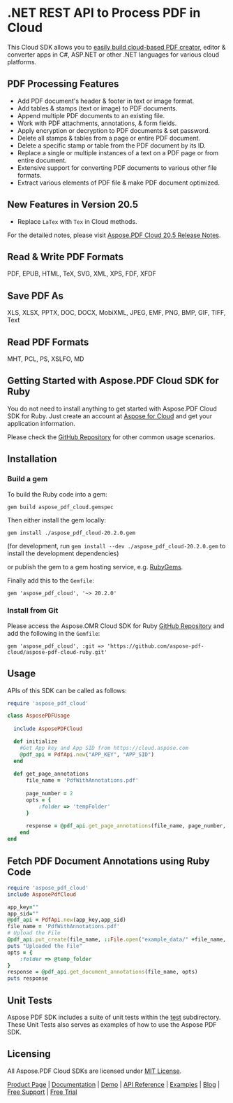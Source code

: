 # .NET REST API to Process PDF in Cloud

This Cloud SDK allows you to [easily build cloud-based PDF creator](https://products.aspose.cloud/pdf/net), editor & converter apps in C#, ASP.NET or other .NET languages for various cloud platforms.

## PDF Processing Features

- Add PDF document's header & footer in text or image format.
- Add tables & stamps (text or image) to PDF documents.
- Append multiple PDF documents to an existing file.
- Work with PDF attachments, annotations, & form fields.
- Apply encryption or decryption to PDF documents & set password.
- Delete all stamps & tables from a page or entire PDF document.
- Delete a specific stamp or table from the PDF document by its ID.
- Replace a single or multiple instances of a text on a PDF page or from entire document.
- Extensive support for converting PDF documents to various other file formats.
- Extract various elements of PDF file & make PDF document optimized.

## New Features in Version 20.5

- Replace `LaTex` with `Tex` in Cloud methods.

For the detailed notes, please visit [Aspose.PDF Cloud 20.5 Release Notes](https://docs.aspose.cloud/display/pdfcloud/Aspose.PDF+Cloud+20.5+Release+Notes).

## Read & Write PDF Formats

PDF, EPUB, HTML, TeX, SVG, XML, XPS, FDF, XFDF

## Save PDF As

XLS, XLSX, PPTX, DOC, DOCX, MobiXML, JPEG, EMF, PNG, BMP, GIF, TIFF, Text

## Read PDF Formats

MHT, PCL, PS, XSLFO, MD

## Getting Started with Aspose.PDF Cloud SDK for Ruby

You do not need to install anything to get started with Aspose.PDF Cloud SDK for Ruby. Just create an account at [Aspose for Cloud](https://dashboard.aspose.cloud/#/apps) and get your application information.

Please check the [GitHub Repository](https://github.com/aspose-pdf-cloud/aspose-pdf-cloud-dotnet) for other common usage scenarios.

## Installation

### Build a gem

To build the Ruby code into a gem:

`gem build aspose_pdf_cloud.gemspec`

Then either install the gem locally:

`gem install ./aspose_pdf_cloud-20.2.0.gem`

(for development, run `gem install --dev ./aspose_pdf_cloud-20.2.0.gem` to install the development dependencies)

or publish the gem to a gem hosting service, e.g. [RubyGems](https://rubygems.org/).

Finally add this to the `Gemfile`:

`gem 'aspose_pdf_cloud', '~> 20.2.0'`

### Install from Git

Please access the Aspose.OMR Cloud SDK for Ruby [GitHub Repository](https://github.com/aspose-pdf-cloud/aspose-pdf-cloud-ruby) and add the following in the `Gemfile`:

`gem 'aspose_pdf_cloud', :git => 'https://github.com/aspose-pdf-cloud/aspose-pdf-cloud-ruby.git'`

## Usage

APIs of this SDK can be called as follows:

```ruby
require 'aspose_pdf_cloud'

class AsposePDFUsage
  
  include AsposePDFCloud

  def initialize
    #Get App key and App SID from https://cloud.aspose.com
    @pdf_api = PdfApi.new("APP_KEY", "APP_SID")
  end
  
  def get_page_annotations
      file_name = 'PdfWithAnnotations.pdf'
  
      page_number = 2
      opts = {
          :folder => 'tempFolder'
      }
  
      response = @pdf_api.get_page_annotations(file_name, page_number, opts)
    end  
end
```

## Fetch PDF Document Annotations using Ruby Code

```ruby
require 'aspose_pdf_cloud'
include AsposePdfCloud

app_key=""
app_sid=""
@pdf_api = PdfApi.new(app_key,app_sid)
file_name = 'PdfWithAnnotations.pdf'
# Upload the File
@pdf_api.put_create(file_name, ::File.open("example_data/" +file_name, 'r') { |io| io.read(io.size)})
puts "Uploaded the File"
opts = {
    :folder => @temp_folder
}
response = @pdf_api.get_document_annotations(file_name, opts)
puts response
```

## Unit Tests

Aspose PDF SDK includes a suite of unit tests within the [test](https://github.com/aspose-pdf-cloud/aspose-pdf-cloud-ruby/tree/master/test) subdirectory. These Unit Tests also serves as examples of how to use the Aspose PDF SDK.

## Licensing

All Aspose.PDF Cloud SDKs are licensed under [MIT License](https://github.com/aspose-pdf-cloud/aspose-pdf-cloud-ruby/blob/master/LICENSE).

[Product Page](https://products.aspose.cloud/pdf/ruby) | [Documentation](https://docs.aspose.cloud/display/pdfcloud/Home) | [Demo](https://products.aspose.app/pdf/family) | [API Reference](https://apireference.aspose.cloud/pdf/) | [Examples](https://github.com/aspose-pdf-cloud/aspose-pdf-cloud-ruby) | [Blog](https://blog.aspose.cloud/category/pdf/) | [Free Support](https://forum.aspose.cloud/c/pdf) | [Free Trial](https://dashboard.aspose.cloud/#/apps)
